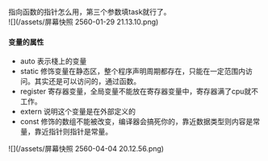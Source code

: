 指向函数的指针怎么用，第三个参数填task就行了。  
![](/assets/屏幕快照 2560-01-29 21.13.10.png)

#### **变量的属性**

* auto 表示棧上的变量
* static 修饰变量在静态区，整个程序声明周期都存在，只能在一定范围内访问。其实还是可以访问的，通过函数。
* register 寄存器变量，全局变量不能放在寄存器变量中，寄存器满了cpu就不工作。
* extern 说明这个变量是在外部定义的
* const 修饰的数组不能被改变，编译器会搞死你的，靠近数据类型则内容是常量，靠近指针则指针是常量。

![](/assets/屏幕快照 2560-04-04 20.12.56.png)

